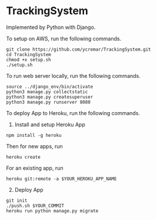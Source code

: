 # TrackingSystem

Implemented by Python with Django.

To setup on AWS, run the following commands.

```
git clone https://github.com/ycremar/TrackingSystem.git
cd TrackingSystem
chmod +x setup.sh
./setup.sh
```

To run web server locally, run the following commands.

```
source ../django_env/bin/activate
python3 manage.py collectstatic
python3 manage.py createsuperuser
python3 manage.py runserver 8080
```

To deploy App to Heroku, run the following commands.

1. Install and setup Heroku App

```
npm install -g heroku
```

Then for new apps, run
```
heroku create
```

For an existing app, run
```
heroku git:remote -a $YOUR_HEROKU_APP_NAME
```

2. Deploy App

```
git init
./push.sh $YOUR_COMMIT
heroku run python manage.py migrate
```
